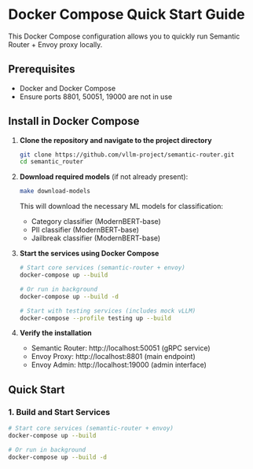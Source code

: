 # Docker Compose Quick Start Guide

This Docker Compose configuration allows you to quickly run Semantic Router + Envoy proxy locally.

## Prerequisites

- Docker and Docker Compose
- Ensure ports 8801, 50051, 19000 are not in use

## Install in Docker Compose

1. **Clone the repository and navigate to the project directory**

   ```bash
   git clone https://github.com/vllm-project/semantic-router.git
   cd semantic_router
   ```

2. **Download required models** (if not already present):

   ```bash
   make download-models
   ```

   This will download the necessary ML models for classification:
   - Category classifier (ModernBERT-base)
   - PII classifier (ModernBERT-base)
   - Jailbreak classifier (ModernBERT-base)

3. **Start the services using Docker Compose**

   ```bash
   # Start core services (semantic-router + envoy)
   docker-compose up --build

   # Or run in background
   docker-compose up --build -d

   # Start with testing services (includes mock vLLM)
   docker-compose --profile testing up --build
   ```

4. **Verify the installation**
   - Semantic Router: http://localhost:50051 (gRPC service)
   - Envoy Proxy: http://localhost:8801 (main endpoint)
   - Envoy Admin: http://localhost:19000 (admin interface)

## Quick Start

### 1. Build and Start Services

```bash
# Start core services (semantic-router + envoy)
docker-compose up --build

# Or run in background
docker-compose up --build -d
```
